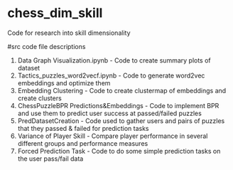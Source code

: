 # chess_dim_skill
Code for research into skill dimensionality

#src code file descriptions
1. Data Graph Visualization.ipynb - Code to create summary plots of dataset
2. Tactics_puzzles_word2vecf.ipynb - Code to generate word2vec embeddings and optimize them
3. Embedding Clustering - Code to create clustermap of embeddings and create clusters
4. ChessPuzzleBPR Predictions&Embeddings - Code to implement BPR and use them to predict user success at passed/failed puzzles
5. PredDatasetCreation - Code used to gather users and pairs of puzzles that they passed & failed for prediction tasks
6. Variance of Player Skill - Compare player performance in several different groups and performance measures
7. Forced Prediction Task - Code to do some simple prediction tasks on the user pass/fail data 
